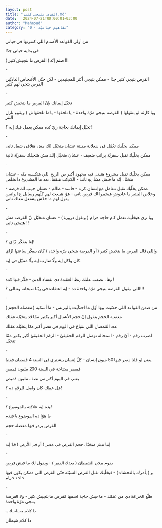 ```yaml
---
layout: post
title: "الفرص بتيجي كتير.md"
date:   2024-07-21T00:00:01+03:00
author: "Mahmoud"
category: "0 - مفاهيم حياتيّة"
---
```

من أولى القواعد الأصنام اللي كسرتها في حياتي

في بداية حياتي جدّا

صنم إنّه ( الفرص ما بتجيش كتير ) !!!

\-

الفرص بتيجي كتير جدّا - ممكن بتيجي أكتر للمجتهدين - لكن
حتّى الأشخاص العاديّين الفرص بتجي لهم كتير

\-

تخيّل إيمانك بإنّ الفرص ما بتجيش كتير

ويا كارثة لو بتقولها ( الفرصة بتيجي مرّة واحدة - يا
تلحقها - يا ما تلحقهاش ) ويقوم نازل التتر

تخيّل إيمانك بحاجة زيّ كده ممكن يعمل فيك إيه ؟!

\-

ممكن يخلّيك تكمّل في شغلانة مقيتة عشان متخيّل إنّك مش هتلاقي
شغل تاني

ممكن يخلّيك تقبل سفريّة براتب ضعيف - عشان متخيّل إنّك مش
هتجيلك سفريّة تانية

\-

ممكن يخلّيك تقبل مشروع هتبذل فيه مجهود أكبر من الربح اللي
هتكسبه منّه - عشان متخيّل إنّه ما فيش مشاريع تانية - الكوكب هيقفل بعد ما
المشروع دا يخلص

ممكن يخلّيك تقبل تتعامل مع إنسان كريه - فاسد - ظالم -
عشان جايب لك فرصة - وخلاص البشر ما عادوش هيجيبوا لك فرص تاني - هوّا هيبعت
لهم كلّهم رسايل ع الواتس يقول لهم ما حدّش يشتغل معاك تاني

\-

ويا ترى هيخلّيك تعمل كام حاجة حرام ( وتقول درورة ) - عشان
متخيّل إنّ الفرصة مش هتيجي تاني !!

\-

إنتا بتفكّر ازّاي ؟!

واللي قال الفرص ما بتجيش كتير ( أو الفرصة بتيجي مرّة
واحدة ) كان بيفكّر ساعتها ازّاي

كان واكل إيه ولّا شارب إيه ولّا متنيّل في إيه

\-

وهل يصعب عليك ربط العقيدة دي بفساد الدين - فكّر فيها
كده !

اللي بيقول الفرصة بتيجي مرّة واحدة ده - إيه اعتقاده في
ربّنا سبحانه وتعالى ؟!!!

\-

من ضمن القواعد اللي حسّيت بيها أوّل ما احتكّيت بالبيزنس -
ما أسمّيه ( معضلة الحجم )

معضلة الحجم بتقول إنّ حجم الأعمال أكبر بكتير ممّا قد
يتخيّله عقلك

عدد القمصان اللي بتتباع في اليوم في مصر أكبر ممّا يتخيّله
عقلك

اضرب رقم - أيّ رقم - استحالة توصل للرقم الحقيقيّ - الرقم
الحقيقيّ أكبر بكتير ممّا تتخيّل

\-

يعني لو قلنا مصر فيها 50 ميون إنسان - كلّ إنسان بيشتري في
السنة 4 قمصان فقط

فمصر محتاجة في السنة 200 مليون قميص

يعني في اليوم أكتر من نصف مليون قميص

هل عقلك كان واصل للرقم ده ؟!

\-

وده إيه علاقته بالموضوع ؟!

ما هوّا ده الموضوع يا فندم

الفرص بردو فيها معضلة حجم

\-

إنتا مش متخيّل حجم الفرص في مصر ( أو في الأرض ) قدّ
إيه

\-

يقوم ييجي الشيطان ( يعدك الفقر ) - ويقول لك ما فيش
فرص

و ( يأمرك بالفحشاء ) - فيخلّيك تقبل الفرص السيّئة حتّى
الفرص اللي ممكن يكون فيها حاجة حرام

\-

طلّع الخرافة دي من عقلك - ما فيش حاجة اسمها الفرص ما
بتجيش كتير - ولا الفرصة بتيجي مرّة واحدة

دا كلام مسلسلات

دا كلام شيطان
